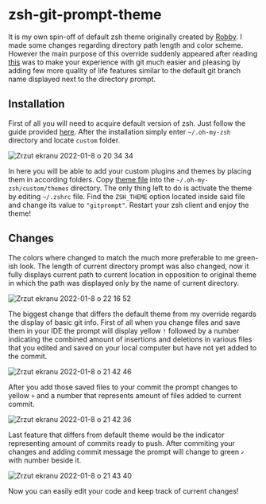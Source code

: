 # zsh-git-prompt-theme
It is my own spin-off of default zsh theme originally created by [Robby](https://github.com/robbyrussell).
I made some changes regarding directory path length and color scheme. However the main purpose of this override suddenly appeared after reading [this](https://gist.github.com/AMoreaux/fb8df10b0de1d89fea45d8da5e467a86) was to make your experience with git much easier and pleasing by adding few more quality of life features similar to the default git branch name displayed next to the directory prompt.

## Installation
First of all you will need to acquire default version of zsh. Just follow the guide provided [here](https://github.com/ohmyzsh/ohmyzsh). After the installation simply enter ```~/.oh-my-zsh``` directory and locate ```custom``` folder. 

![Zrzut ekranu 2022-01-8 o 20 34 34](https://user-images.githubusercontent.com/60892747/148660113-6d0a1a71-aadc-45f9-be6e-353432b89b06.png)

In here you will be able to add your custom plugins and themes by placing them in according folders. Copy [theme file](gitprompt.zsh-theme) into the ```~/.oh-my-zsh/custom/themes``` directory. The only thing left to do is activate the theme by editing ```~/.zshrc``` file. Find the ```ZSH_THEME``` option located inside said file and change its value to ```"gitprompt"```. Restart your zsh client and enjoy the theme!

## Changes

The colors where changed to match the much more preferable to me green-ish look. The length of current directory prompt was also changed, now it fully displays current path to current location in opposition to original theme in which the path was displayed only by the name of current directory.

![Zrzut ekranu 2022-01-8 o 22 16 52](https://user-images.githubusercontent.com/60892747/148660258-43cf6e91-023b-4c8b-9eeb-9606958ebb45.png)

The biggest change that differs the default theme from my override regards the display of basic git info. First of all when you change files and save them in your IDE the prompt will display yellow ```!``` followed by a number indicating the combined amount of insertions and deletions in various files that you edited and saved on your local computer but have not yet added to the commit.

![Zrzut ekranu 2022-01-8 o 21 42 46](https://user-images.githubusercontent.com/60892747/148660351-74d87cbe-ef40-4c9d-b96d-0c6de88a805c.png)

After you add those saved files to your commit the prompt changes to yellow ```+``` and a number that represents amount of files added to current commit.

![Zrzut ekranu 2022-01-8 o 21 42 36](https://user-images.githubusercontent.com/60892747/148660464-4a39e378-8b69-420f-85aa-4241e20c7ce4.png)

Last feature that differs from default theme would be the indicator representing amount of commits ready to push. After commiting your changes and adding commit message the prompt will change to green ```✓``` with number beside it. 

![Zrzut ekranu 2022-01-8 o 21 43 40](https://user-images.githubusercontent.com/60892747/148660560-a5311443-95c5-48bc-9659-67b1a8849092.png)

Now you can easily edit your code and keep track of current changes!
